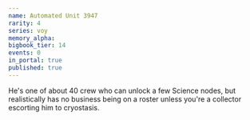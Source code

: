 ```yaml
---
name: Automated Unit 3947
rarity: 4
series: voy
memory_alpha:
bigbook_tier: 14
events: 0
in_portal: true
published: true
---
```


He's one of about 40 crew who can unlock a few Science nodes, but realistically has no business being on a roster unless you're a collector escorting him to cryostasis.
